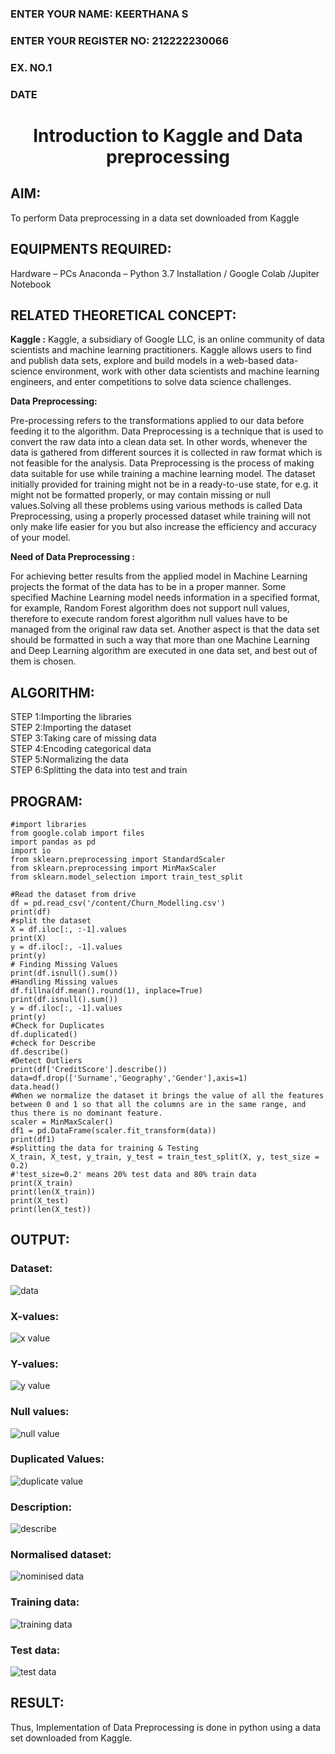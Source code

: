 <H3>ENTER YOUR NAME: KEERTHANA S</H3>
<H3>ENTER YOUR REGISTER NO: 212222230066</H3>
<H3>EX. NO.1</H3>
<H3>DATE</H3>
<H1 ALIGN =CENTER> Introduction to Kaggle and Data preprocessing</H1>

## AIM:

To perform Data preprocessing in a data set downloaded from Kaggle

## EQUIPMENTS REQUIRED:
Hardware – PCs
Anaconda – Python 3.7 Installation / Google Colab /Jupiter Notebook

## RELATED THEORETICAL CONCEPT:

**Kaggle :**
Kaggle, a subsidiary of Google LLC, is an online community of data scientists and machine learning practitioners. Kaggle allows users to find and publish data sets, explore and build models in a web-based data-science environment, work with other data scientists and machine learning engineers, and enter competitions to solve data science challenges.

**Data Preprocessing:**

Pre-processing refers to the transformations applied to our data before feeding it to the algorithm. Data Preprocessing is a technique that is used to convert the raw data into a clean data set. In other words, whenever the data is gathered from different sources it is collected in raw format which is not feasible for the analysis.
Data Preprocessing is the process of making data suitable for use while training a machine learning model. The dataset initially provided for training might not be in a ready-to-use state, for e.g. it might not be formatted properly, or may contain missing or null values.Solving all these problems using various methods is called Data Preprocessing, using a properly processed dataset while training will not only make life easier for you but also increase the efficiency and accuracy of your model.

**Need of Data Preprocessing :**

For achieving better results from the applied model in Machine Learning projects the format of the data has to be in a proper manner. Some specified Machine Learning model needs information in a specified format, for example, Random Forest algorithm does not support null values, therefore to execute random forest algorithm null values have to be managed from the original raw data set.
Another aspect is that the data set should be formatted in such a way that more than one Machine Learning and Deep Learning algorithm are executed in one data set, and best out of them is chosen.


## ALGORITHM:
STEP 1:Importing the libraries<BR>
STEP 2:Importing the dataset<BR>
STEP 3:Taking care of missing data<BR>
STEP 4:Encoding categorical data<BR>
STEP 5:Normalizing the data<BR>
STEP 6:Splitting the data into test and train<BR>

##  PROGRAM:
```
#import libraries
from google.colab import files
import pandas as pd
import io
from sklearn.preprocessing import StandardScaler
from sklearn.preprocessing import MinMaxScaler
from sklearn.model_selection import train_test_split

#Read the dataset from drive
df = pd.read_csv('/content/Churn_Modelling.csv')
print(df)
#split the dataset
X = df.iloc[:, :-1].values
print(X)
y = df.iloc[:, -1].values
print(y)
# Finding Missing Values
print(df.isnull().sum())
#Handling Missing values
df.fillna(df.mean().round(1), inplace=True)
print(df.isnull().sum())
y = df.iloc[:, -1].values
print(y)
#Check for Duplicates
df.duplicated()
#check for Describe
df.describe()
#Detect Outliers
print(df['CreditScore'].describe())
data=df.drop(['Surname','Geography','Gender'],axis=1)
data.head()
#When we normalize the dataset it brings the value of all the features between 0 and 1 so that all the columns are in the same range, and thus there is no dominant feature.
scaler = MinMaxScaler()
df1 = pd.DataFrame(scaler.fit_transform(data))
print(df1)
#splitting the data for training & Testing
X_train, X_test, y_train, y_test = train_test_split(X, y, test_size = 0.2)
#'test_size=0.2' means 20% test data and 80% train data
print(X_train)
print(len(X_train))
print(X_test)
print(len(X_test))
```

## OUTPUT:
### Dataset:
![data](https://github.com/Keerthanasampathkumar/Ex-1-NN/assets/119477890/7ab258e9-0e8a-48a0-b792-9d24e10f7f62)

### X-values:
![x value](https://github.com/Keerthanasampathkumar/Ex-1-NN/assets/119477890/5772166d-0016-4113-b718-d898503b3acf)

### Y-values:
![y value](https://github.com/Keerthanasampathkumar/Ex-1-NN/assets/119477890/6a96709e-5ef3-49ce-a288-f0699ece8f06)

### Null values:
![null value](https://github.com/Keerthanasampathkumar/Ex-1-NN/assets/119477890/5ab8c6f5-3b02-418c-9aa9-aaaa7e0f495a)

### Duplicated Values:
![duplicate value](https://github.com/Keerthanasampathkumar/Ex-1-NN/assets/119477890/61c05a78-f310-48ce-8310-8843e37fa5cd)

### Description:
![describe](https://github.com/Keerthanasampathkumar/Ex-1-NN/assets/119477890/874e7f71-52ea-4082-8b05-4e5a3a188f75)

### Normalised dataset:
![nominised data](https://github.com/Keerthanasampathkumar/Ex-1-NN/assets/119477890/5200349f-6c1d-4b85-935d-dc729b5f90eb)

### Training data:
![training data](https://github.com/Keerthanasampathkumar/Ex-1-NN/assets/119477890/cf3c87a4-fe36-44be-91c8-f5bba1a7ff52)

### Test data:
![test data](https://github.com/Keerthanasampathkumar/Ex-1-NN/assets/119477890/9c60fe44-3447-4e08-8a06-ec4a3873cab8)


## RESULT:
Thus, Implementation of Data Preprocessing is done in python  using a data set downloaded from Kaggle.


